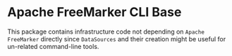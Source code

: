 # Apache FreeMarker CLI Base

This package contains infrastructure code not depending on `Apache FreeMarker` directly since `DataSources` and their creation might be useful for un-related command-line tools.
